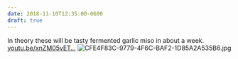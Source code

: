 ```yaml
---
date: 2018-11-10T12:35:00-0600
draft: true
---
```




In theory these will be tasty fermented garlic miso in about a week. [youtu.be/xnZM05vET…](https://youtu.be/xnZM05vETQc) ![CFE4F83C-9779-4F6C-BAF2-1D85A2A535B6.jpg](http://ianwhitney.micro.blog/uploads/2018/5678fefc7e.jpg)



